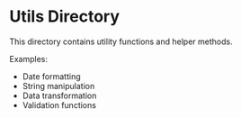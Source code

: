 # Utils Directory

This directory contains utility functions and helper methods.

Examples:
- Date formatting
- String manipulation
- Data transformation
- Validation functions
